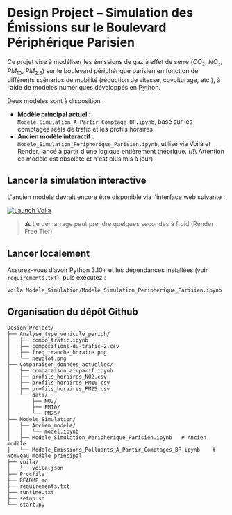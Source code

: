 # Design Project – Simulation des Émissions sur le Boulevard Périphérique Parisien

Ce projet vise à modéliser les émissions de gaz à effet de serre ($CO_2$, $NO_x$, $PM_{10}$, $PM_{2.5}$) sur le boulevard périphérique parisien en fonction de différents scénarios de mobilité (réduction de vitesse, covoiturage, etc.), à l’aide de modèles numériques développés en Python.

Deux modèles sont à disposition :

- **Modèle principal actuel** : `Modele_Simulation_A_Partir_Comptage_BP.ipynb`, basé sur les comptages réels de trafic et les profils horaires.
- **Ancien modèle interactif** : `Modele_Simulation_Peripherique_Parisien.ipynb`, utilisé via Voilà et Render, lancé à partir d'une logique entièrement théorique. (/!\ Attention ce modèle est obsolète et n'est plus mis à jour)

## Lancer la simulation interactive

L'ancien modèle devrait encore être disponible via l'interface web suivante :

[![Launch Voilà](https://img.shields.io/badge/Launch%20App-Render-orange?logo=voila)](https://design-project-erl7.onrender.com)

> ⚠️ Le démarrage peut prendre quelques secondes à froid (Render Free Tier)

## Lancer localement

Assurez-vous d’avoir Python 3.10+ et les dépendances installées (voir `requirements.txt`), puis exécutez :

```bash
voila Modele_Simulation/Modele_Simulation_Peripherique_Parisien.ipynb
```
## Organisation du dépôt Github

``` 
Design-Project/
├── Analyse_type_vehicule_periph/
│   ├── compo_trafic.ipynb
│   ├── compositions-du-trafic-2.csv
│   ├── freq_tranche_horaire.png
│   └── newplot.png
├── Comparaison_données_actuelles/
│   ├── comparaison_airparif.ipynb
│   ├── profils_horaires_NO2.csv
│   ├── profils_horaires_PM10.csv
│   ├── profils_horaires_PM25.csv
│   └── data/
│       ├── NO2/
│       ├── PM10/
│       └── PM25/
├── Modele_Simulation/
│   ├── Ancien_modele/
│   │   └── model.ipynb
│   ├── Modele_Simulation_Peripherique_Parisien.ipynb   # Ancien modèle
│   └── Modele_Emissions_Polluants_A_Partir_Comptages_BP.ipynb    # Nouveau modèle principal
├── voila/
│   └── voila.json
├── Procfile
├── README.md
├── requirements.txt
├── runtime.txt
├── setup.sh
└── start.py
```